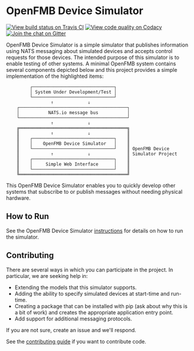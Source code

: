 # OpenFMB Device Simulator

[![View build status on Travis CI](https://travis-ci.org/smartergridsolutions/openfmb-device-simulator.svg?branch=master)](https://travis-ci.org/smartergridsolutions/openfmb-device-simulator)
[![View code quality on Codacy](https://api.codacy.com/project/badge/Grade/3182844be1e6487d88af74d8f22e3007)](https://www.codacy.com/app/garretfick/openfmb-device-simulator?utm_source=github.com&amp;utm_medium=referral&amp;utm_content=smartergridsolutions/openfmb-device-simulator&amp;utm_campaign=Badge_Grade)
[![Join the chat on Gitter](https://badges.gitter.im/smartergridsolutions/openfmb-device-simulator.svg)](https://gitter.im/smartergridsolutions/openfmb-device-simulator?utm_source=badge&utm_medium=badge&utm_campaign=pr-badge&utm_content=badge)


OpenFMB Device Simulator is a simple simulator that publishes information using
NATS messaging about simulated devices and accepts control requests for those
devices. The intended purpose of this simulator is to enable testing of other
systems. A minimal OpenFMB system contains several components depicted below and
this project provides a simple implementation of the highlighted items:

```
         ┌───────────────────────────────┐
         │ System Under Development/Test │
         └───────────────────────────────┘
                 ⇑             ⇓
    ┌─────────────────────────────────────────┐
    │           NATS.io message bus           │
    └─────────────────────────────────────────┘
                 ⇑             ⇓
    ╔═════════════════════════════════════════╗
    ║            ⇑             ⇓              ║
    ║    ┌───────────────────────────────┐    ║
    ║    │    OpenFMB Device Simulator   │    ║
    ║    └───────────────────────────────┘    ║ OpenFMB Device
    ║            ⇑             ⇓              ║ Simulator Project
    ║    ┌───────────────────────────────┐    ║
    ║    │     Simple Web Interface      │    ║
    ║    └───────────────────────────────┘    ║
    ╚═════════════════════════════════════════╝
```

This OpenFMB Device Simulator enables you to quickly develop other systems that
subscribe to or publish messages without needing physical hardware.

## How to Run

See the OpenFMB Device Simulator [instructions](https://smartergridsolutions.github.io/openfmb-device-simulator/)
for details on how to run the simulator.

## Contributing

There are several ways in which you can participate in the project. In
particular, we are seeking help in:

* Extending the models that this simulator supports.
* Adding the ability to specify simulated devices at start-time and run-time.
* Creating a package that can be installed with pip (ask about why this is a
  bit of work) and creates the appropriate application entry point.
* Add support for additional messaging protocols.

If you are not sure, create an issue and we'll respond.

See the [contributing guide](CONTRIBUTING.md) if you want to contribute code.
